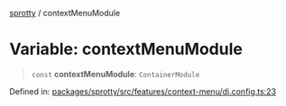 
[sprotty](../globals) / contextMenuModule

# Variable: contextMenuModule

> `const` **contextMenuModule**: `ContainerModule`

Defined in: [packages/sprotty/src/features/context-menu/di.config.ts:23](https://github.com/eclipse-sprotty/sprotty/blob/f9b2433481cc27a1ac0c92d525a92039ae7f6c76/packages/sprotty/src/features/context-menu/di.config.ts#L23)
